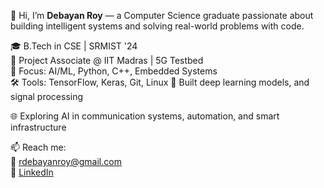👋 Hi, I’m **Debayan Roy** — a Computer Science graduate passionate about building intelligent systems and solving real-world problems with code.

🎓 B.Tech in CSE | SRMIST '24  
🔬 Project Associate @ IIT Madras | 5G Testbed  
🧠 Focus: AI/ML, Python, C++, Embedded Systems  
🛠️ Tools: TensorFlow, Keras, Git, Linux
📱 Built deep learning models, and signal processing

🌐 Exploring AI in communication systems, automation, and smart infrastructure

📫 Reach me:  
📧 rdebayanroy@gmail.com  
🔗 [LinkedIn](https://www.linkedin.com/in/debayan-roy-1709a21b6/)
